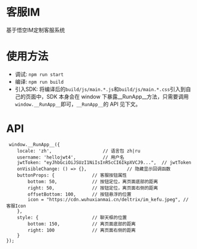 # 客服IM
基于悟空IM定制客服系统

# 使用方法
* 调试: `npm run start`
* 编译: `npm run build`
* 引入SDK: 将编译后的`build/js/main.*.js`和`build/js/main.*.css`引入到自己的页面中，SDK 本身会在 window 下暴露__RunApp__方法，只需要调用`window.__RunApp__`即可，`__RunApp__`的 API 见下文。


# API
```
 window.__RunApp__({
    locale: 'zh',                   // 语言包 zh|ru
    username: 'hellojwt4',          // 用户名
    jwtToken: "eyJhbGciOiJSUzI1NiIsInR5cCI6IkpXVCJ9...",  // jwtToken
    onVisibleChange: () => {},               // 隐藏显示回调函数
    buttonProps: {              // 客服按钮属性
        bottom: 50,             // 按钮定位，离页面底部的距离
        right: 50,              // 按钮定位，离页面右侧的距离
        offsetBottom: 100,      // 按钮悬浮的位置
        icon = "https://cdn.wuhuxianmai.cn/deltrix/im_kefu.jpeg", // 客服Icon
    },
    style: {                    // 聊天框的位置
        bottom: 150,            // 离页面底部的距离
        right: 100              // 离页面右侧的距离
    }
}); 
```
